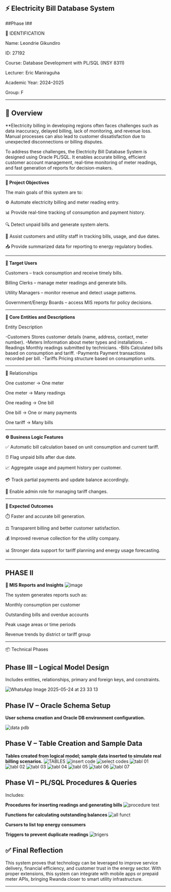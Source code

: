 

## ⚡ Electricity Bill Database System ##
 ##Phase I##

👤 IDENTIFICATION

Name: Leondrie Gikundiro

ID: 27192

Course: Database Development with PL/SQL (INSY 8311)

Lecturer: Eric Maniraguha

Academic Year: 2024–2025

Group: F

---

## 📌 Overview ##

**Electricity billing in developing regions often faces challenges such as data inaccuracy, delayed billing, lack of monitoring, and revenue loss. Manual processes can also lead to customer dissatisfaction due to unexpected disconnections or billing disputes.

To address these challenges, the Electricity Bill Database System is designed using Oracle PL/SQL. It enables accurate billing, efficient customer account management, real-time monitoring of meter readings, and fast generation of reports for decision-makers.

---

**🎯 Project Objectives**

The main goals of this system are to:

⚙️ Automate electricity billing and meter reading entry.

📊 Provide real-time tracking of consumption and payment history.

🔍 Detect unpaid bills and generate system alerts.

🧾 Assist customers and utility staff in tracking bills, usage, and due dates.

📤 Provide summarized data for reporting to energy regulatory bodies.



---

**👥 Target Users**

Customers – track consumption and receive timely bills.

Billing Clerks – manage meter readings and generate bills.

Utility Managers – monitor revenue and detect usage patterns.

Government/Energy Boards – access MIS reports for policy decisions.



---

**🧱 Core Entities and Descriptions**

Entity	Description

-Customers	Stores customer details (name, address, contact, meter number).
-Meters	Information about meter types and installations.
-Readings	Monthly readings submitted by technicians.
-Bills	Calculated bills based on consumption and tariff.
-Payments	Payment transactions recorded per bill.
-Tariffs	Pricing structure based on consumption units.



---

🔗 Relationships

One customer → One meter

One meter → Many readings

One reading → One bill

One bill → One or many payments

One tariff → Many bills



---

**⚙️ Business Logic Features**

✅ Automatic bill calculation based on unit consumption and current tariff.

⏰ Flag unpaid bills after due date.

📈 Aggregate usage and payment history per customer.

💳 Track partial payments and update balance accordingly.

🔐 Enable admin role for managing tariff changes.



---

**🚀 Expected Outcomes**

⏱️ Faster and accurate bill generation.

⚖️ Transparent billing and better customer satisfaction.

💰 Improved revenue collection for the utility company.

📊 Stronger data support for tariff planning and energy usage forecasting.



---
## PHASE II ##
**🧠 MIS Reports and Insights**
![image](https://github.com/user-attachments/assets/e2476070-feed-4c7d-9193-830f20ed4668)

The system generates reports such as:

Monthly consumption per customer

Outstanding bills and overdue accounts

Peak usage areas or time periods

Revenue trends by district or tariff group



---

📦 Technical Phases

## Phase III – Logical Model Design ##

Includes entities, relationships, primary and foreign keys, and constraints.

![WhatsApp Image 2025-05-24 at 23 33 13](https://github.com/user-attachments/assets/14993c96-9765-435b-8397-2e400d4f47c8)


## Phase IV – Oracle Schema Setup ##

**User schema creation and Oracle DB environment configuration.**

![data pdb](https://github.com/user-attachments/assets/45ff9655-ef7e-4d28-b86e-819b4c114b2b)


## Phase V – Table Creation and Sample Data ##

**Tables created from logical model; sample data inserted to simulate real billing scenarios.**
![TABLES](https://github.com/user-attachments/assets/d1d8c717-d86a-4f77-9e8d-6ae597099518)
![insert code](https://github.com/user-attachments/assets/41f2fcc6-1564-4d4a-86a0-fdeb4593f2a4)
![select codes](https://github.com/user-attachments/assets/750a51b5-00c8-4ab7-9ba0-5716d8630bfe)
![tabl 01](https://github.com/user-attachments/assets/3adde59d-d6e6-4ca4-b2ce-28a2b2498848)
![tabl 02](https://github.com/user-attachments/assets/95e99450-d461-4db6-a2c6-0ecd8adf1a30)
![tabl 03](https://github.com/user-attachments/assets/58e4dc3e-2f57-46c5-b638-840f02a8af5d)
![tabl 04](https://github.com/user-attachments/assets/9dc573c7-e619-4411-8407-0cedb58fde38)
![tabl 05](https://github.com/user-attachments/assets/1ecf2a95-2715-46df-82c2-4447aa5fc0c1)
![tabl 06](https://github.com/user-attachments/assets/88ce6131-8cd5-4d57-a4f9-c1f3dada939f)
![tabl 07](https://github.com/user-attachments/assets/e22e24d8-d08e-4bd5-90dc-fcb3358193ee)





## Phase VI – PL/SQL Procedures & Queries ##

Includes:

**Procedures for inserting readings and generating bills**
![procedure test](https://github.com/user-attachments/assets/340f0fdc-ac98-448a-8695-135c4635d199)

**Functions for calculating outstanding balances**
![all funct](https://github.com/user-attachments/assets/d6a0f7e5-5b35-49cc-b77e-7bfe175780b8)

**Cursors to list top energy consumers**

**Triggers to prevent duplicate readings**
![trigers](https://github.com/user-attachments/assets/b8825f78-7d66-42f5-a18f-88cdd569688c)


## ✅ Final Reflection ##

This system proves that technology can be leveraged to improve service delivery, financial efficiency, and customer trust in the energy sector. With proper extensions, this system can integrate with mobile apps or prepaid meter APIs, bringing Rwanda closer to smart utility infrastructure.


---




